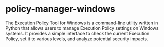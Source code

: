 # policy-manager-windows
The Execution Policy Tool for Windows is a command-line utility written in Python that allows users to manage Execution Policy settings on Windows systems. It provides a simple interface to check the current Execution Policy, set it to various levels, and analyze potential security impacts.
